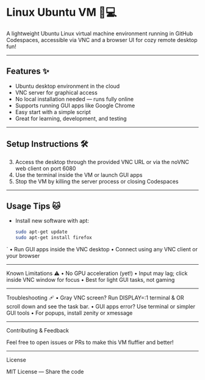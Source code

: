 # Linux Ubuntu VM 🐾💻

A lightweight Ubuntu Linux virtual machine environment running in GitHub Codespaces, accessible via VNC and a browser UI for cozy remote desktop fun!

---

## Features ✨
- Ubuntu desktop environment in the cloud  
- VNC server for graphical access  
- No local installation needed — runs fully online  
- Supports running GUI apps like Google Chrome  
- Easy start with a simple script  
- Great for learning, development, and testing  

---

## Setup Instructions 🛠️
3. Access the desktop through the provided VNC URL or via the noVNC web client on port 6080  
4. Use the terminal inside the VM or launch GUI apps  
5. Stop the VM by killing the server process or closing Codespaces  

---

## Usage Tips 🐱
- Install new software with apt:  
  ```bash
  sudo apt-get update
  sudo apt-get install firefox
`
    •    Run GUI apps inside the VNC desktop
    •    Connect using any VNC client or your browser

---

Known Limitations ⚠️
    •    No GPU acceleration (yet!)
    •    Input may lag; click inside VNC window for focus
    •    Best for light GUI tasks, not gaming

---

Troubleshooting 🩹
    •    Gray VNC screen? Run DISPLAY=:1 terminal & OR scroll down and see the task bar.
    •    GUI apps error? Use terminal or simpler GUI tools
    •    For popups, install zenity or xmessage

---

Contributing & Feedback 

Feel free to open issues or PRs to make this VM fluffier and better!

---

License

MIT License — Share the code



